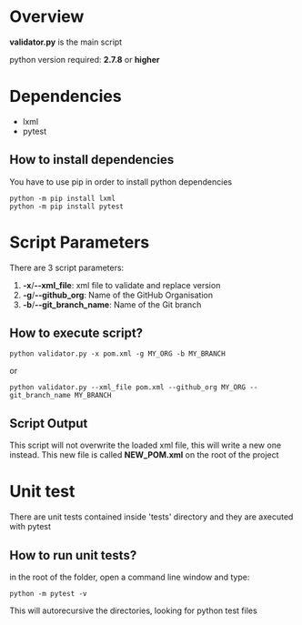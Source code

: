 # Overview
**validator.py** is the main script

python version required: **2.7.8** or **higher**

# Dependencies
- lxml
- pytest

## How to install dependencies
You have to use pip in order to install python dependencies
```
python -m pip install lxml
python -m pip install pytest
```

# Script Parameters

There are 3 script parameters:

1. **-x**/**--xml_file**: xml file to validate and replace version
2. **-g**/**--github_org**: Name of the GitHub Organisation
2. **-b**/**--git_branch_name**: Name of the Git branch

## How to execute script?
```
python validator.py -x pom.xml -g MY_ORG -b MY_BRANCH
```
or
```
python validator.py --xml_file pom.xml --github_org MY_ORG --git_branch_name MY_BRANCH
```

## Script Output
This script will not overwrite the loaded xml file, this will write a new one instead. 
This new file is called **NEW_POM.xml** on the root of the project

# Unit test
There are unit tests contained inside 'tests' directory and they are axecuted with pytest

## How to run unit tests?
in the root of the folder, open a command line window and type:
```
python -m pytest -v
```
This will autorecursive the directories, looking for python test files
